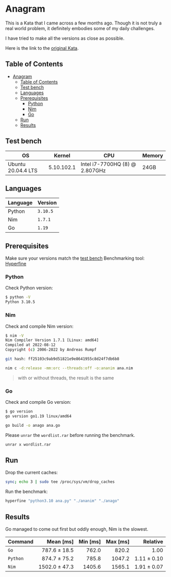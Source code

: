 # Anagram

This is a Kata that I came across a few months ago. Though it is not truly a real world problem, it definitely embodies some of my daily challenges.

I have tried to make all the versions as close as possible.

Here is the link to the [original Kata](http://codekata.com/kata/kata06-anagrams/).

## Table of Contents

- [Anagram](#anagram)
  - [Table of Contents](#table-of-contents)
  - [Test bench](#test-bench)
  - [Languages](#languages)
  - [Prerequisites](#prerequisites)
    - [Python](#python)
    - [Nim](#nim)
    - [Go](#go)
  - [Run](#run)
  - [Results](#results)

## Test bench

| OS                 | Kernel     | CPU                            | Memory |
| ------------------ | ---------- | ------------------------------ | ------ |
| Ubuntu 20.04.4 LTS | 5.10.102.1 | Intel i7-7700HQ (8) @ 2.807GHz | 24GB   |

## Languages

| Language | Version  |
| -------- | -------- |
| Python   | `3.10.5` |
| Nim      | `1.7.1`  |
| Go       | `1.19`   |

## Prerequisites

Make sure your versions match the [test bench](#test-bench)
Benchmarking tool: [Hyperfine](https://github.com/sharkdp/hyperfine)

### Python

Check Python version:

```bash
$ python -V
Python 3.10.5
```

### Nim

Check and compile Nim version:

```bash
$ nim -V
Nim Compiler Version 1.7.1 [Linux: amd64]
Compiled at 2022-08-12
Copyright (c) 2006-2022 by Andreas Rumpf

git hash: ff25103c9ab9d51821e9e8641955c8d24f7db6b8
```

```bash
nim c -d:release -mm:orc --threads:off -o:ananim ana.nim
```

> with or without threads, the result is the same

### Go

Check and compile Go version:

```bash
$ go version
go version go1.19 linux/amd64
```

```bash
go build -o anago ana.go
```

Please `unrar` the `wordlist.rar` before running the benchmark.

```bash
unrar x wordlist.rar
```

## Run

Drop the current caches:

```bash
sync; echo 3 | sudo tee /proc/sys/vm/drop_caches
```

Run the benchmark:

```bash
hyperfine "python3.10 ana.py" "./ananim" "./anago"
```

## Results

Go managed to come out first but oddly enough, Nim is the slowest.

| Command  |     Mean [ms] | Min [ms] | Max [ms] |    Relative |
| :------- | ------------: | -------: | -------: | ----------: |
| `Go`     |  787.6 ± 18.5 |    762.0 |    820.2 |        1.00 |
| `Python` |  874.7 ± 75.2 |    785.8 |   1047.2 | 1.11 ± 0.10 |
| `Nim`    | 1502.0 ± 47.3 |   1405.6 |   1565.1 | 1.91 ± 0.07 |
